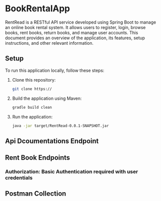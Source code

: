 # BookRentalApp

RentRead is a RESTful API service developed using Spring Boot to manage an online book rental system. It allows users to register, login, browse books, rent books, return books, and manage user accounts. This document provides an overview of the application, its features, setup instructions, and other relevant information.

## Setup

To run this application locally, follow these steps:

1. Clone this repository:

   ```bash
   git clone https://
   ```

2. Build the application using Maven:
    ```bash
   gradle build clean
   ```

3. Run the application:
    ```bash
    java -jar target/RentRead-0.0.1-SNAPSHOT.jar
    ```
    
## Api Dcoumentations Endpoint


## Rent Book Endpoints
### Authorization: Basic Authentication required with user credentials



## Postman Collection
